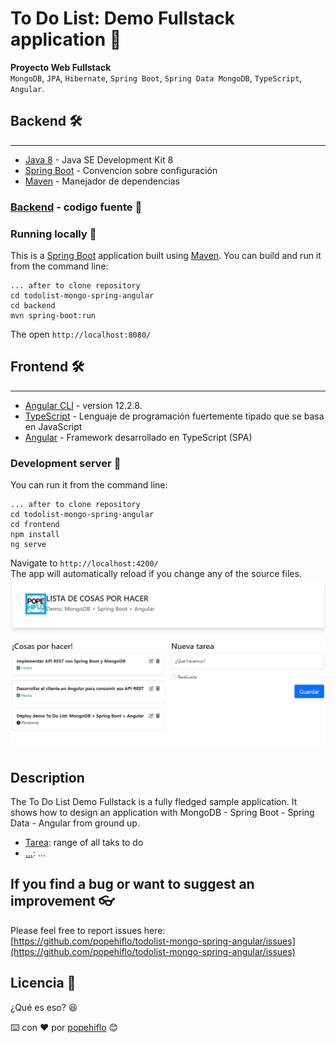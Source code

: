 # To Do List: Demo Fullstack application 📝

**Proyecto Web Fullstack**   
`MongoDB`, `JPA`, `Hibernate`, `Spring Boot`, `Spring Data MongoDB`, `TypeScript`, `Angular`.  
## Backend 🛠️
___  
* [Java 8](https://www.oracle.com/java/technologies/downloads/#java8) - Java SE Development Kit 8
* [Spring Boot](https://spring.io/) - Convencion sobre configuración
* [Maven](https://maven.apache.org/) - Manejador de dependencias   

### [Backend](backend) - codigo fuente 📁
### Running locally 🚀   
This is a [Spring Boot](https://spring.io/guides/gs/spring-boot/) application built using [Maven](https://spring.io/guides/gs/maven/). You can build and run it from the command line:  
```
... after to clone repository
cd todolist-mongo-spring-angular
cd backend
mvn spring-boot:run
``` 
The open `http://localhost:8080/`

## Frontend 🛠️
___
* [Angular CLI](https://github.com/angular/angular-cli) - version 12.2.8.
* [TypeScript](https://www.typescriptlang.org/) - Lenguaje de programación fuertemente tipado que se basa en JavaScript
* [Angular](https://angular.io/) - Framework desarrollado en TypeScript (SPA)   

### Development server 🚀
You can run it from the command line:  
```
... after to clone repository
cd todolist-mongo-spring-angular
cd frontend
npm install
ng serve
```    
Navigate to `http://localhost:4200/`  
The app will automatically reload if you change any of the source files.   
![Screenshot](./frontend/src/assets/images/ui.png?raw=true)  

## Description
The To Do List Demo Fullstack is a fully fledged sample application.
It shows how to design an application with MongoDB - Spring Boot - Spring Data - Angular from ground up.
- [Tarea](backend/src/main/java/pe/popehiflo/todolist/model): range of all taks to do
- [...](): ... 

## If you find a bug or want to suggest an improvement 👓
Please feel free to report issues here: 
[https://github.com/popehiflo/todolist-mongo-spring-angular/issues](https://github.com/popehiflo/todolist-mongo-spring-angular/issues)
## Licencia 📄
¿Qué es eso? 😆     

         
⌨️ con ❤️ por [popehiflo](https://github.com/popehiflo) 😊
